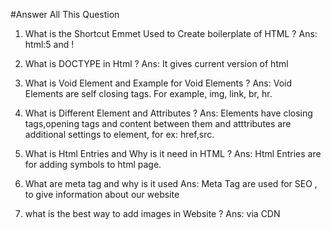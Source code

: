 #Answer All This Question

1. What is the Shortcut Emmet Used to Create boilerplate of HTML ?
   Ans: html:5 and !

2. What is DOCTYPE in Html ?
   Ans: It gives current version of html

3. What is Void Element and Example for Void Elements ?
   Ans: Void Elements are self closing tags. For example, img, link, br, hr.

4. What is Different Element and Attributes ?
   Ans: Elements have closing tags,opening tags and content between them and atttributes are additional settings to element, for ex: href,src.

5. What is Html Entries and Why is it need in HTML ?
   Ans: Html Entries are for adding symbols to html page.

6. What are meta tag and why is it used
   Ans: Meta Tag are used for SEO , to give information about our website

7. what is the best way to add images in Website ?
   Ans: via CDN
